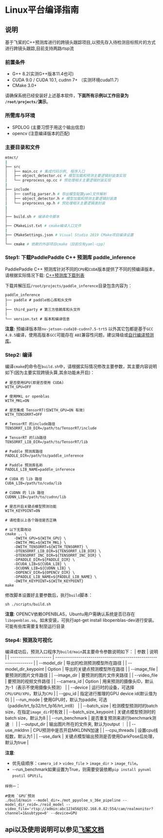# Linux平台编译指南

## 说明
基于飞桨的C++预测库进行的跨镜头跟踪项目,以预先存入待检测目标照片的方式进行跨镜头跟踪,目前支持两路rtsp流

### 前置条件
* G++ 8.2(实测G++版本11.4也可)
* CUDA 9.0 / CUDA 10.1, cudnn 7+ （实测环境cuda11.7）
* CMake 3.0+

请确保系统已经安装好上述基本软件，**下面所有示例以工作目录为 `/root/projects/`演示**。
### 所需库与环境
* SPDLOG (主要习惯于用这个输出信息)
* opencv (注意编译版本的匹配)

### 主要目录和文件

```bash
mtmct/
|
├── src
│   ├── main.cc # 集成代码示例, 程序入口
│   ├── object_detector.cc # 模型加载和预测主要逻辑封装类实现
│   └── preprocess_op.cc # 预处理相关主要逻辑封装实现
|
├── include
│   ├── config_parser.h # 导出模型配置yaml文件解析
│   ├── object_detector.h # 模型加载和预测主要逻辑封装类
│   └── preprocess_op.h # 预处理相关主要逻辑类封装
|
│
├── build.sh # 编译命令脚本
│
├── CMakeList.txt # cmake编译入口文件
|
├── CMakeSettings.json # Visual Studio 2019 CMake项目编译设置
│
└── cmake # 依赖的外部项目cmake（目前仅有yaml-cpp）

```


### Step1: 下载PaddlePaddle C++ 预测库 paddle_inference

PaddlePaddle C++ 预测库针对不同的`CPU`和`CUDA`版本提供了不同的预编译版本，请根据实际情况下载:  [C++预测库下载列表](https://paddleinference.paddlepaddle.org.cn/user_guides/download_lib.html)


下载并解压后`/root/projects/paddle_inference`目录包含内容为：
```
paddle_inference
├── paddle # paddle核心库和头文件
|
├── third_party # 第三方依赖库和头文件
|
└── version.txt # 版本和编译信息
```

**注意:** 预编译版本除`nv-jetson-cuda10-cudnn7.5-trt5` 以外其它包都是基于`GCC 4.8.5`编译，使用高版本`GCC`可能存在 `ABI`兼容性问题，建议降级或[自行编译预测库](https://www.paddlepaddle.org.cn/documentation/docs/zh/advanced_guide/inference_deployment/inference/build_and_install_lib_cn.html)。


### Step2: 编译

编译`cmake`的命令在`build.sh`中，请根据实际情况修改主要参数，其主要内容说明如下(因为主要实现跨镜头算,其余功能未开启)：

```
# 是否使用GPU(即是否使用 CUDA)
WITH_GPU=OFF

# 使用MKL or openblas
WITH_MKL=ON

# 是否集成 TensorRT(仅WITH_GPU=ON 有效)
WITH_TENSORRT=OFF

# TensorRT 的include路径
TENSORRT_LIB_DIR=/path/to/TensorRT/include

# TensorRT 的lib路径
TENSORRT_LIB_DIR=/path/to/TensorRT/lib

# Paddle 预测库路径
PADDLE_DIR=/path/to/paddle_inference

# Paddle 预测库名称
PADDLE_LIB_NAME=paddle_inference

# CUDA 的 lib 路径
CUDA_LIB=/path/to/cuda/lib

# CUDNN 的 lib 路径
CUDNN_LIB=/path/to/cudnn/lib

# 是否开启关键点模型预测功能
WITH_KEYPOINT=ON

# 请检查以上各个路径是否正确

# 以下无需改动
cmake .. \
    -DWITH_GPU=${WITH_GPU} \
    -DWITH_MKL=${WITH_MKL} \
    -DWITH_TENSORRT=${WITH_TENSORRT} \
    -DTENSORRT_LIB_DIR=${TENSORRT_LIB_DIR} \
    -DTENSORRT_INC_DIR=${TENSORRT_INC_DIR} \
    -DPADDLE_DIR=${PADDLE_DIR} \
    -DCUDA_LIB=${CUDA_LIB} \
    -DCUDNN_LIB=${CUDNN_LIB} \
    -DOPENCV_DIR=${OPENCV_DIR} \
    -DPADDLE_LIB_NAME=${PADDLE_LIB_NAME} \
    -DWITH_KEYPOINT=${WITH_KEYPOINT}
make

```

修改脚本设置好主要参数后，执行`build`脚本：
 ```shell
 sh ./scripts/build.sh
 ```

**注意**: OPENCV依赖OPENBLAS，Ubuntu用户需确认系统是否已存在`libopenblas.so`。如未安装，可执行apt-get install libopenblas-dev进行安装。可能有些库需要复制至运行目录

### Step4: 预测及可视化
编译成功后，预测入口程序为`build/main`其主要命令参数说明如下：
| 参数                  | 说明                                                               |
| --------------------- | ------------------------------------------------------------------ |
| --model_dir           | 导出的检测预测模型所在路径                                         |
| --model_dir_keypoint  | Option                                                             | 导出的关键点预测模型所在路径                         |
| --image_file          | 要预测的图片文件路径                                               |
| --image_dir           | 要预测的图片文件夹路径                                             |
| --video_file          | 要预测的视频文件路径                                               |
| --camera_id           | Option                                                             | 用来预测的摄像头ID，默认为-1（表示不使用摄像头预测） |
| --device              | 运行时的设备，可选择`CPU/GPU/XPU`，默认为`CPU`                     |
| --gpu_id              | 指定进行推理的GPU device id(默认值为0)                             |
| --run_mode            | 使用GPU时，默认为paddle, 可选（paddle/trt_fp32/trt_fp16/trt_int8） |
| --batch_size          | 检测模型预测时的batch size，在指定`image_dir`时有效                |
| --batch_size_keypoint | 关键点模型预测时的batch size，默认为8                              |
| --run_benchmark       | 是否重复预测来进行benchmark测速 ｜                                 |
| --output_dir          | 输出图片所在的文件夹, 默认为output ｜                              |
| --use_mkldnn          | CPU预测中是否开启MKLDNN加速                                        |
| --cpu_threads         | 设置cpu线程数，默认为1                                             |
| --use_dark            | 关键点模型输出预测是否使用DarkPose后处理，默认为true               |

**注意**:
- 优先级顺序：`camera_id` > `video_file` > `image_dir` > `image_file`。
- --run_benchmark如果设置为True，则需要安装依赖`pip install pynvml psutil GPUtil`。

`样例一`：

```shell
#使用 `GPU`预测
./build/main --model_dir=./mot_ppyoloe_s_36e_pipeline --model_dir_reid=./reid_model --video_file='rtsp://admin:abc123456@192.168.0.82:554/cam/realmonitor?channel=1&subtype=0' --device=GPU

```

## api以及使用说明可以参见[飞桨文档](https://www.paddlepaddle.org.cn/inference/v2.5/guides/introduction/index_intro.html)

